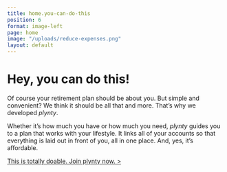 ```yaml
---
title: home.you-can-do-this
position: 6
format: image-left
page: home
image: "/uploads/reduce-expenses.png"
layout: default
---
```


# Hey, you can do this!
Of course your retirement plan should be about you. But simple and convenient? We think it should be all that and more. That’s why we developed *plynty*.

Whether it’s how much you have or how much you need, *plynty* guides you to a plan that works 
with your lifestyle. It links all of your accounts so that everything is laid out in front of you, all in 
one place. And, yes, it’s affordable.

<a href="{registerLink}">This is totally doable. Join plynty now. ></a>
